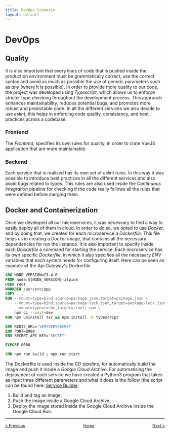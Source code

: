 ```yaml
---
title: DevOps Scenario
layout: default
---
```

# DevOps

## Quality

It is also important that every lines of code that is pushed inside the production environment must be grammatically correct, use the correct syntax and avoid as much as possible the use of generic parameters such as *any* (where it is possible). In order to provide more quality to our code, the project was developed using *Typescript*, which allows us to enforce stricter type checking throughout the development process. This approach enhances maintainability, reduces potential bugs, and promotes more robust and predictable code. In all the different services we also decide to use *eslint*, this helps in enforcing code quality, consistency, and best practices across a codebase.

### Frontend

The *Frontend*, specifies its own rules for quality, in order to crate VueJS application that are more maintainable.

### Backend

Each service that is realised has its own set of *eslint* rules. In this way it was possible to introduce best practices in all the different services and also avoid bugs related to types. This rules are also used inside the *Continuous Integration* pipeline for checking if the code really follows all the rules that were defined before merging them .

## Docker and Containerization

Once we developed all our microservices, it was necessary to find a way to easily deploy all of them in cloud. In order to do so, we opted to use *Docker*, and by doing that, we created for each microservice a *Dockerfile*. This file helps us in creating a *Docker* image, that contains all the necessary dependencies for run the instance. It is also important to specify inside each *Dockerfile* a command for starting the service. Each microservice has its own specific *Dockerfile*, in which it also specifies all the necessary *ENV* variables that each system needs for configuring itself. Here can be seen an example of the Api Gateway's Dockerfile.

```Dockerfile
ARG NODE_VERSION=23.4.0
FROM node:${NODE_VERSION}-alpine
USER root
WORKDIR /usr/src/app
COPY . .
RUN --mount=type=bind,source=package.json,target=package.json \
    --mount=type=bind,source=package-lock.json,target=package-lock.json \
    --mount=type=cache,target=/root/.npm \
    npm ci --omit=dev
RUN npm uninstall tsc && npm install -D typescript

ENV REDIS_URL='VERYVERYSECRET'
ENV PORT=8080
ENV SECRET_API_KEY="SECRET"

EXPOSE 8080

CMD npm run build ; npm run start
```

The Dockerfile is used inside the CD pipeline, for automatically build the image and push it inside a *Google Cloud Archive*. For automatising the deployment of each service we have created a Python3 program that takes as input three different parameters and what it does is the follow (the script can be found here: [Service Builder](https://github.com/ER-climate-monitor/service-builder):
1. Build and tag an image;
2. Push the image inside a Google Cloud Archive;
3. Deploy the image stored inside the Google Cloud Archive inside the Google Cloud Run.

---

<div style="display: flex; justify-content: space-between; align-items: center; font-size: 0.9em;">
  <a href="/er-climate-monitor/3-design.html">&laquo; Previous</a>
  <a href="/er-climate-monitor/index.html" style="text-align: center;">Home</a>
  <a href="/er-climate-monitor/5-deployment.html">Next &raquo;</a>
</div>

